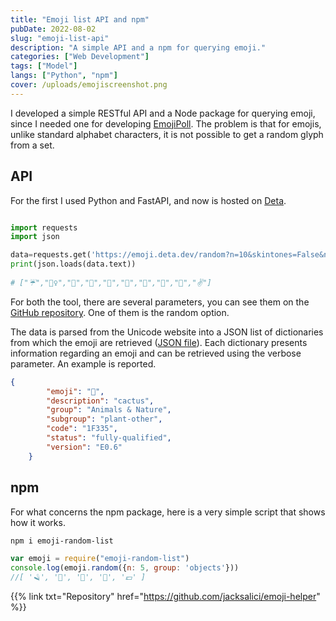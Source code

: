 ```yaml
---
title: "Emoji list API and npm"
pubDate: 2022-08-02
slug: "emoji-list-api"
description: "A simple API and a npm for querying emoji."
categories: ["Web Development"]
tags: ["Model"]
langs: ["Python", "npm"]
cover: /uploads/emojiscreenshot.png
---
```


I developed a simple RESTful API and a Node package for querying emoji, since I needed one for developing [EmojiPoll](https://jacksalici.com/projects/emojipoll). The problem is that for emojis, unlike standard alphabet characters, it is not possible to get a random glyph from a set.

## API

For the first I used Python and FastAPI, and now is hosted on [Deta](https://emojiapi.jacksalici.com/docs).

```python

import requests
import json

data=requests.get('https://emoji.deta.dev/random?n=10&skintones=False&nogroup=Symbols,Flags')
print(json.loads(data.text))
 
# ["☔","🤵‍♀️","🤍","🗿","🎥","👴","🏃","🥄","🧃","✌️"]
```

For both the tool, there are several parameters, you can see them on the [GitHub repository](https://github.com/jacksalici/emoji-helper). One of them is the random option.

The data is parsed from the Unicode website into a JSON list of dictionaries from which the emoji are retrieved ([JSON file](https://raw.githubusercontent.com/jacksalici/emoji-list-api/main/src/emoji.json)). Each dictionary presents information regarding an emoji and can be retrieved using the verbose parameter. An example is reported.

```json
{
        "emoji": "🌵",
        "description": "cactus",
        "group": "Animals & Nature",
        "subgroup": "plant-other",
        "code": "1F335",
        "status": "fully-qualified",
        "version": "E0.6"
    }
```
## npm

For what concerns the npm package, here is a very simple script that shows how it works.
   
```bash
npm i emoji-random-list
```

```javascript
var emoji = require("emoji-random-list")
console.log(emoji.random({n: 5, group: 'objects'}))
//[ '🪒', '📕', '🔋', '🔩', '💷' ]
```

{{% link txt="Repository" href="https://github.com/jacksalici/emoji-helper" %}}
